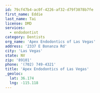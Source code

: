 ```yaml
---
id: 79cf47b4-ac0f-4226-af32-d79f3078b7fe
first_name: Eddie
last_name: Tai
license: DMD
services:
  - endodontist
category: Dentists
org_name: 'Apex Endodontics of Las Vegas'
address: '2337 E Bonanza Rd'
city: 'Las Vegas'
state: NV
zip: '89101'
phone: '(702) 749-4321'
title: 'Apex Endodontics of Las Vegas'
_geoloc:
  lat: 36.174
  lng: -115.118
---
```

